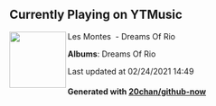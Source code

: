 ## Currently Playing on YTMusic

[<img align="left" width="100" src="https://lh3.googleusercontent.com/nGpuTx5yuDFxo4-ZiAk9axf53An-wRzy9kgEy6MOn1ALAibst8uXE6BFshovG8CO-i_PaCWiJWXyfn20Mw">](https://music.youtube.com/watch?v=XB0Q5vDEFYg)

Les Montes ‎ - Dreams Of Rio

**Albums**: Dreams Of Rio

Last updated at 02/24/2021 14:49

#### Generated with [20chan/github-now](https://github.com/20chan/github-now)


<!--
**20chan/20chan** is a ✨ _special_ ✨ repository because its `README.md` (this file) appears on your GitHub profile.

Here are some ideas to get you started:

- 🔭 I’m currently working on ...
- 🌱 I’m currently learning ...
- 👯 I’m looking to collaborate on ...
- 🤔 I’m looking for help with ...
- 💬 Ask me about ...
- 📫 How to reach me: ...
- 😄 Pronouns: ...
- ⚡ Fun fact: ...
-->
